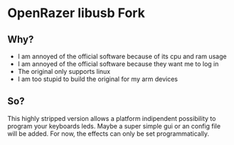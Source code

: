 # OpenRazer libusb Fork
## Why?
- I am annoyed of the official software because of its cpu and ram usage
- I am annoyed of the official software because they want me to log in
- The original only supports linux
- I am too stupid to build the original for my arm devices

## So?
This highly stripped version allows a platform indipendent possibility to program your keyboards leds.
Maybe a super simple gui or an config file will be added. For now, the effects can only be set programmatically.
